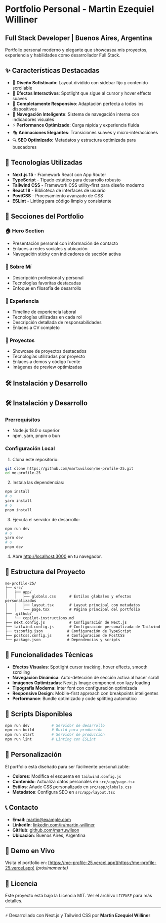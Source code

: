 # Portfolio Personal - Martin Ezequiel Williner

## Full Stack Developer | Buenos Aires, Argentina

Portfolio personal moderno y elegante que showcasea mis proyectos, experiencia y habilidades como desarrollador Full Stack.

## ✨ Características Destacadas

- 🎨 **Diseño Sofisticado**: Layout dividido con sidebar fijo y contenido scrollable
- 🌟 **Efectos Interactivos**: Spotlight que sigue al cursor y hover effects suaves
- 📱 **Completamente Responsivo**: Adaptación perfecta a todos los dispositivos
- 🎯 **Navegación Inteligente**: Sistema de navegación interna con indicadores visuales
- ⚡ **Performance Optimizado**: Carga rápida y experiencia fluida
- 🎭 **Animaciones Elegantes**: Transiciones suaves y micro-interacciones
- 🔍 **SEO Optimizado**: Metadatos y estructura optimizada para buscadores

## 🚀 Tecnologías Utilizadas

- **Next.js 15** - Framework React con App Router
- **TypeScript** - Tipado estático para desarrollo robusto
- **Tailwind CSS** - Framework CSS utility-first para diseño moderno
- **React 18** - Biblioteca de interfaces de usuario
- **PostCSS** - Procesamiento avanzado de CSS
- **ESLint** - Linting para código limpio y consistente

## 🎨 Secciones del Portfolio

### 🏠 **Hero Section**
- Presentación personal con información de contacto
- Enlaces a redes sociales y ubicación
- Navegación sticky con indicadores de sección activa

### 👤 **Sobre Mí**
- Descripción profesional y personal
- Tecnologías favoritas destacadas
- Enfoque en filosofía de desarrollo

### 💼 **Experiencia**
- Timeline de experiencia laboral
- Tecnologías utilizadas en cada rol
- Descripción detallada de responsabilidades
- Enlaces a CV completo

### 🚀 **Proyectos**
- Showcase de proyectos destacados
- Tecnologías utilizadas por proyecto
- Enlaces a demos y código fuente
- Imágenes de preview optimizadas

## 🛠️ Instalación y Desarrollo

## 🛠️ Instalación y Desarrollo

### Prerrequisitos
- Node.js 18.0 o superior
- npm, yarn, pnpm o bun

### Configuración Local

1. Clona este repositorio:
```bash
git clone https://github.com/martuwilson/me-profile-25.git
cd me-profile-25
```

2. Instala las dependencias:
```bash
npm install
# o
yarn install
# o
pnpm install
```

3. Ejecuta el servidor de desarrollo:
```bash
npm run dev
# o
yarn dev
# o
pnpm dev
```

4. Abre [http://localhost:3000](http://localhost:3000) en tu navegador.

## 📁 Estructura del Proyecto

```
me-profile-25/
├── src/
│   ├── app/
│   │   ├── globals.css      # Estilos globales y efectos personalizados
│   │   ├── layout.tsx       # Layout principal con metadatos
│   │   └── page.tsx         # Página principal del portfolio
├── .github/
│   └── copilot-instructions.md
├── next.config.js           # Configuración de Next.js
├── tailwind.config.js       # Configuración personalizada de Tailwind
├── tsconfig.json           # Configuración de TypeScript
├── postcss.config.js       # Configuración de PostCSS
└── package.json            # Dependencias y scripts
```

## 🎯 Funcionalidades Técnicas

- **Efectos Visuales**: Spotlight cursor tracking, hover effects, smooth scrolling
- **Navegación Dinámica**: Auto-detección de sección activa al hacer scroll
- **Imágenes Optimizadas**: Next.js Image component con lazy loading
- **Tipografía Moderna**: Inter font con configuración optimizada
- **Responsive Design**: Mobile-first approach con breakpoints inteligentes
- **Performance**: Bundle optimizado y code splitting automático

## 🚀 Scripts Disponibles

```bash
npm run dev          # Servidor de desarrollo
npm run build        # Build para producción
npm run start        # Servidor de producción
npm run lint         # Linting con ESLint
```

## 🔧 Personalización

El portfolio está diseñado para ser fácilmente personalizable:

- **Colores**: Modifica el esquema en `tailwind.config.js`
- **Contenido**: Actualiza datos personales en `src/app/page.tsx`
- **Estilos**: Añade CSS personalizado en `src/app/globals.css`
- **Metadatos**: Configura SEO en `src/app/layout.tsx`

## 📞 Contacto

- **Email**: [martin@example.com](mailto:martin@example.com)
- **LinkedIn**: [linkedin.com/in/martin-williner](https://linkedin.com/in/martin-williner)
- **GitHub**: [github.com/martuwilson](https://github.com/martuwilson)
- **Ubicación**: Buenos Aires, Argentina

## 🌟 Demo en Vivo

Visita el portfolio en: [https://me-profile-25.vercel.app](https://me-profile-25.vercel.app) *(próximamente)*

## 📄 Licencia

Este proyecto está bajo la Licencia MIT. Ver el archivo `LICENSE` para más detalles.

---

⚡ Desarrollado con Next.js y Tailwind CSS por **Martin Ezequiel Williner**
